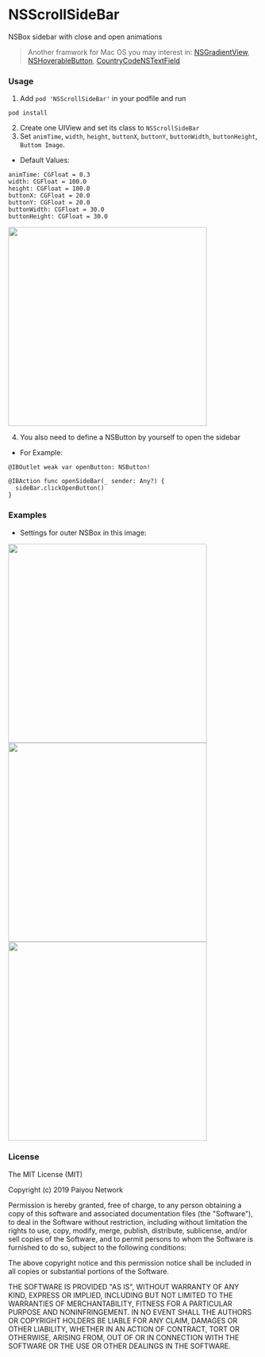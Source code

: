 NSScrollSideBar
=====

NSBox sidebar with close and open animations

>Another framwork for Mac OS you may interest in:
[NSGradientView](https://github.com/paiyou-network/NSGradientView),
[NSHoverableButton](https://github.com/paiyou-network/NSHoverableButton),
[CountryCodeNSTextField](https://github.com/paiyou-network/CountryCodeNSTextField)

### Usage

1. Add `pod 'NSScrollSideBar'` in your podfile and run
```
pod install
```
2. Create one UIView and set its class to `NSScrollSideBar`
3. Set `animTime`, `width`, `height`, `buttonX`, `buttonY`, `buttonWidth`, `buttonHeight`, `Buttom Image`.
 * Default Values:
 ```
animTime: CGFloat = 0.3
width: CGFloat = 100.0
height: CGFloat = 100.0
buttonX: CGFloat = 20.0
buttonY: CGFloat = 20.0
buttonWidth: CGFloat = 30.0
buttonHeight: CGFloat = 30.0
 ```

<img src="https://res.paiyou.org/NSScorllSidebar1.png" alt="" width="400"/>


4. You also need to define a NSButton by yourself to open the sidebar
 * For Example:
```
@IBOutlet weak var openButton: NSButton!

@IBAction func openSideBar(_ sender: Any?) {
  sideBar.clickOpenButton()
}

```

### Examples
* Settings for outer NSBox in this image:

<img src="https://res.paiyou.org/NSScorllSidebar4.png" alt="" width="400"/>

<img src="https://res.paiyou.org/NSScorllSidebar2.png" alt="" width="400"/>

<img src="https://res.paiyou.org/NSScorllSidebar3.png" alt="" width="400"/>

### License
The MIT License (MIT)

Copyright (c) 2019 Paiyou Network

Permission is hereby granted, free of charge, to any person obtaining a copy of
this software and associated documentation files (the "Software"), to deal in
the Software without restriction, including without limitation the rights to
use, copy, modify, merge, publish, distribute, sublicense, and/or sell copies of
the Software, and to permit persons to whom the Software is furnished to do so,
subject to the following conditions:

The above copyright notice and this permission notice shall be included in all
copies or substantial portions of the Software.

THE SOFTWARE IS PROVIDED "AS IS", WITHOUT WARRANTY OF ANY KIND, EXPRESS OR
IMPLIED, INCLUDING BUT NOT LIMITED TO THE WARRANTIES OF MERCHANTABILITY, FITNESS
FOR A PARTICULAR PURPOSE AND NONINFRINGEMENT. IN NO EVENT SHALL THE AUTHORS OR
COPYRIGHT HOLDERS BE LIABLE FOR ANY CLAIM, DAMAGES OR OTHER LIABILITY, WHETHER
IN AN ACTION OF CONTRACT, TORT OR OTHERWISE, ARISING FROM, OUT OF OR IN
CONNECTION WITH THE SOFTWARE OR THE USE OR OTHER DEALINGS IN THE SOFTWARE.

